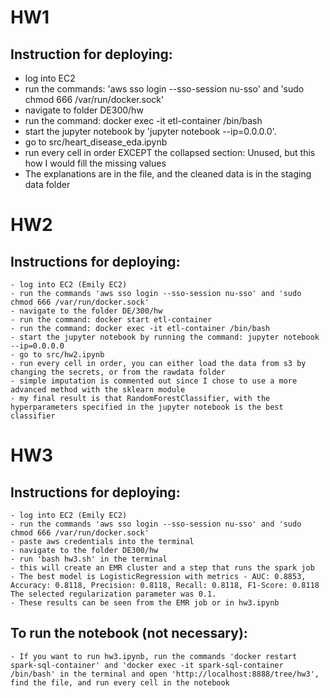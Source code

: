 # HW1

## Instruction for deploying:

   - log into EC2
   - run the commands: 'aws sso login --sso-session nu-sso' and 'sudo chmod 666 /var/run/docker.sock' 
   - navigate to folder DE300/hw
   - run the command: docker exec -it etl-container /bin/bash
   - start the jupyter notebook by 'jupyter notebook --ip=0.0.0.0'.
   - go to src/heart_disease_eda.ipynb
   - run every cell in order EXCEPT the collapsed section: Unused, but this how I would fill the missing values
   - The explanations are in the file, and the cleaned data is in the staging data folder

# HW2

## Instructions for deploying:

    - log into EC2 (Emily EC2)
    - run the commands 'aws sso login --sso-session nu-sso' and 'sudo chmod 666 /var/run/docker.sock'
    - navigate to the folder DE/300/hw
    - run the command: docker start etl-container
    - run the command: docker exec -it etl-container /bin/bash
    - start the jupyter notebook by running the command: jupyter notebook --ip=0.0.0.0
    - go to src/hw2.ipynb
    - run every cell in order, you can either load the data from s3 by changing the secrets, or from the rawdata folder
    - simple imputation is commented out since I chose to use a more advanced method with the sklearn module
    - my final result is that RandomForestClassifier, with the hyperparameters specified in the jupyter notebook is the best classifier

# HW3
## Instructions for deploying:
    - log into EC2 (Emily EC2)
    - run the commands 'aws sso login --sso-session nu-sso' and 'sudo chmod 666 /var/run/docker.sock'
    - paste aws credentials into the terminal
    - navigate to the folder DE300/hw
    - run 'bash hw3.sh' in the terminal
    - this will create an EMR cluster and a step that runs the spark job
    - The best model is LogisticRegression with metrics - AUC: 0.8853, Accuracy: 0.8118, Precision: 0.8118, Recall: 0.8118, F1-Score: 0.8118 The selected regularization parameter was 0.1.
    - These results can be seen from the EMR job or in hw3.ipynb
## To run the notebook (not necessary):
    - If you want to run hw3.ipynb, run the commands 'docker restart spark-sql-container' and 'docker exec -it spark-sql-container /bin/bash' in the terminal and open 'http://localhost:8888/tree/hw3', find the file, and run every cell in the notebook

